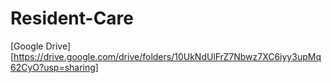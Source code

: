 # Resident-Care

[Google Drive][https://drive.google.com/drive/folders/10UkNdUlFrZ7Nbwz7XC6iyy3upMq62CyO?usp=sharing]
